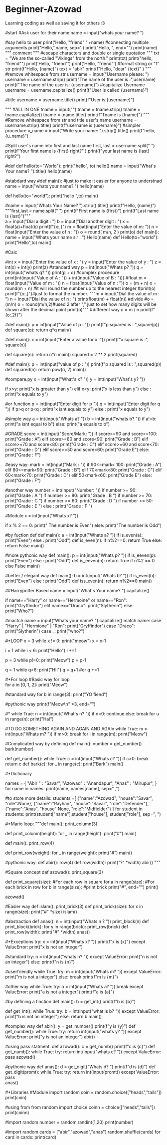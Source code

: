 # Beginner-Azowad
Learning coding as well as saving it for others :3


#start
#Ask user for their name
name = input("whats your name? ")

#say hello to user
print('Hello, "friend" ' +name) #connecting multiple arguments
print("Hello,",name, sep='')
print("Hello, ", end="")
print(name)
"""
comment 
"""
#escape characters and double or single quotation
"""
txt = "We are the so-called \"Vikings\" from the north."
print(txt)
print("hello, \"friend\"")
print('Hello, "friend"')
print('Hello, "friend"')
#format string or "f" str
print(f"Hello, {name}")
text = "abir"
print(f"Hello, \"dear\" {text}" ) 
"""
#remove whitespace from str
username = input("Username  please: ")
username = username.strip()
print("The name of the user is :",username)
print(f"The name of the user is: {username}")
#capitalize Username
username = username.capitalize()
print(f"User is called {username}")

#title
username = username.title()
print(f"User is {username}")

""" #ALL IN ONE
tname = input("")
tname = tname.strip()
tname = tname.capitalize()
tname = tname.title()
print(f"Tname is {tname}")
"""
#Remove whitespace from str and title user's name 
username = username.strip().title()
print(f"username is {username}")
#simpler procedure
u_name = input("Write your name: ").strip().title()
print(f"hello, {u_name}")

#Split user's name into first and last name
first, last = username.split(" ")
print(f"Your first name is {first} right?" )
print(f"your last name is {last} right?")


#def 
def hello(to="World"):
    print("hello", to)
hello()
name = input("What's Your name? ").title()
hello(name)

#stabdard way
#def main(): #just to make it easier for anyone to understnad
    name = input("whats your name? ")
    hello(name)
    
def hello(to="world"):
    print("hello ",to)
main()

#name = input("Whats Your Name? ").strip().title()
print(f"Hello, {name}")
"""first,last = name.split(" ")
print(f"First name is {first}")
print(f"Last name is {last}")"""   
a = input("Dial a digit : ")
b = input("Dial another digit : ")
x = float(a)+float(b)
print(f"{x:,}")
m = float(input("Enter the value of m: "))
n = float(input("Enter the value of n : "))
o = round( m/n, 2 )
print(o)
def main():
    name = input("Whats your name sir : ")
    Hello(name)
def Hello(to="world"):
    print("Hello",to)
main()

#Calc

#int
x = input("Enter the value of x : ")
y = input("Enter the value of y : ")
z = int(x) + int(y)
print(z)
#standard way
p = int(input("Whats p? "))
q = int(input("whats q? "))
print(p + q)
#complex procedure
print(int(input("Value of A : ")) + int(input("Value of B : ")))
#float
m = float(input("Value of m : "))
n = float(input("Value of n : "))
o = (m + n)
o = round(m + n) #it will round the number up to the nearest integer
#print(o)
print(f"{o:,}")#just to format the number.
"""m = input("Dial the value of m : ")
n = input("Dial the value of n : ")
print(float(m) + float(n))
#divide
#o = (m/n)
o = round(m/n,2)#used 2 after "," just to set how many digits will be shown after the decimal point
print(o)"""
#different way
o = m / n
print(f"{o:.2f}")

#def main():
    p = int(input("Value of p : "))
    print(f"p squared is : ",square(p))
def square(q):
    return q*q
main()

#def main():
    x = int(input("Enter a value for x :"))
    print(f"x square is :", square(x))

def square(n):
    return n*n
main()
squared = 2 ** 2
print(squared)

#def main():
    p = int(input("value of p : "))
    print(f"p squared is : ",squared(p))
def squared(n):
    return pow(n, 2)
main()


#compare.py
x = int(input("What's x? "))
y = int(input("What's y? "))

if x>y:
    print("x is greater than y")
elif x<y:
    print("x is less than y")
else :
    print("x equals to y")
    
#or function
p = int(input("Enter digit for p "))
q = int(input("Enter digit for q "))
if p>q or p<q :
    print("x isnt equals to y")
else :
    print("x equals to y")
    
#simple way
a = int(input("Whats a? "))
b = int(input("whats b? "))
if a!=b:
    print("a isnt equal to b")
else: 
    print("a equals to b")

#GRADE
score = int(input("Score/Mark: "))
if score>=90 and score<=100:
    print("Grade : A")
elif score>=80 and score<90:
    print("Grade : B")
elif score>=70 and score<80:
    print("Grade : C")
elif score>=60 and score<70:
    print("Grade : D")
elif score>=50 and score<60:
    print("Grade E")
else:
    print("Grade : F")

#easy way: 
mark = int(input("Mark : "))
if 90<=mark< 100:
    print("Grade : A")
elif 80<=mark<90:
    print("Grade : B")
elif 70<mark<80:
    print("Grade : C")
elif 60<mark<70:
    print("Grade : D")
elif 50<mark<60:
    print("Grade E")
else:
    print("Grade : F")
    
#another way
number = int(input("Number: "))
if number >= 90:
    print("Grade : A ")
if number >= 80:
    print("Grade : B ")
if number >= 70:
    print("Grade : C ")
if number >= 60:
    print("Grade : D ")
if number >= 50:
    print("Grade : E ")
else :
    print("Grade : F ")


#Module
x = int(input("Whats x? "))

if x % 2 == 0:
    print(" The number is Even")
else:
    print("The number is Odd")
    
 
 #by fuction def
def main():
    a = int(input("Whats a? "))
    if is_even(a):
        print("Even")
    else :
        print("Odd")
def is_even(n):
    if n%2==0:
        return True
    else:
        return False
main()

#more pythonic way
def main():
    p = int(input("Whats p? "))
    if is_eeven(p):
        print("Even")
    else :
        print("Odd")
def is_eeven(n):
    return True if n%2 == 0 else False
main()

#better / elegant way
def main():
    b = int(input("Whats b? "))
    if is_even(b):
        print("Even")
    else :
        print("Odd")
def iss_even(n):
    return n%2==0
main()


##Harrypotter Based
name = input("What's Your name? ").capitalize()

if name=="Harry" or name=="Hermoine" or name=="Ron":
    print("Gryffindor")
elif name=="Draco":
    print("Slytherin")
else:
    print("Who?")
    
#mactch
name = input("Whats your name? ").capitalize()
match name:
    case "Harry" | "Hermione" | "Ron":
        print("Gryffindor")
    case "Draco":
        print("Slytherin")
    case _:
        print("who?")

#*LOOP
x = 3
while x != 0:
    print("meow")
    x = x-1
    
i = 1
while i < 6:
    print("Hello")
    i +=1 
    
p = 3
while p!=0:
    print("Meow")
    p = p-1
    
q = 1
while q<6:
    print("HI!")
    q = q+1
    #or q +=1


#*For loop
 #Basic way for loop   
for a in [0, 1, 2]:
    print("Meow")

#standard way
for b in range(3):
    print("YO fiend")

#pythonic way
print(f"Meow\n" *3, end="")

#*
while True:
    n = int(input("What's n? "))
    if n<0:
        continue
    else:
        break
for u in range(n):
    print("Hai")
    
#TO DO SOMETHING AGAIN AND AGAIN AND AGAIn
while True:
    m = int(input("Whats m? "))
    if m>0:
        break
for i in range(m):
    print("Meow")
    
#Complicated way by defining
def main():
    number = get_number()
    bark(number)
    
def get_number():
    while True:
        c = int(input("Whats c? "))
        if c>0:
            break
    return c
def bark(c):
    for _ in range(c):
        print("Bark")
main()

#*Dictionary

names = {
    "Abir " : "Savar",
    "Azowad" : "Anandapur",
    "Anas" : "Mirupur",
}
for name in names:
    print(name, names[name], sep=" ,")

#to store more details:
students =[
    {"name":"Azowad", "house":"Savar", "role":None},
    {"name":"Rayhan", "house":"Savar", "role":"Defender"},
    {"name":"Anas", "house":None, "role":"Midfielder"}
]
for student in students:
    print(student["name"],student["house"], student["role"], sep=", ")


#*Mario loop:
"""def main():
    print_column(3)
    
def print_column(height):
    for _ in range(height):
        print("#")
main(

def main():
    print_row(4)
    
def print_row(weight):
    for _ in range(weight):
        print("#")
main()



#pythonic way:
def abir():
    row(4)
def row(width):
    print("?" *width)
abir()
"""

#Square concept
def azowad():
    print_square(3)
    
def print_square(size):
    #For each row in square
    for a in range(size):
        #For each brick in row
        for b in range(size):
            #print brick
            print("#", end="")
        print()
        
azowad()
    
    
#Easier way
def islam():
    print_brick(3)
def print_brick(size):
    for x in range(size):
        print("#" *size)
islam()
    
    
#abstraction
def anas():
    n = int(input("Whats n ? "))
    print_block(n)
def print_block(brick):
    for y in range(brick):
        print_row(brick)
def print_row(width):
    print("#" *width)
anas()


#*Exceptions
try:
    x = int(input("Whats x? "))
    print(f"x is {x}")
except ValueError:
    print("x is not an integer") 
    
#standard 
try:
    n = int(input("whats n? "))
except ValueError:
    print("n is not an integer")
else:
    print(f"n is {n}")

#userfriendly
while True:
    try:
        m = int(input("Whats m? "))
    except ValueError:
        print("m is not a integer")
    else:
        break
print(f"m is {m}")

#other way
while True:
    try:
        a = int(input("Whats a? "))
        break
    except ValueError:
        print("a is not a integer")
print(f"a is {a}")

#by defining a finction
def main():
    b = get_int()
    print(f"b is {b}")
    
def get_int():
    while True:
        try:
            b = int(input("what is b? "))
        except ValueError:
            print("b is not an integer")
        else:
            return b
main()

#complex way
def abir():
    y = get_number()
    print(f"y is {y}")
def get_number():
    while True:
        try:
            return int(input("whats y? "))
        except ValueError:
            print("y is not an integer")
abir()

#using pass statment:
def azowad():
    c = get_numb()
    print(f"c is {c}")
def get_numb():
    while True:
        try:
            return int(input("whats c? "))
        except ValueError:
            pass
azowad()

#pythonic way
def anas():
    d = get_digit("Whats d? ")
    print(f"d is {d}")
def get_digit(promt):
    while True:
        try:
            return int(input(promt))
        except ValueError:
            pass      
anas()



#*Libraries
#Module
import random
coin = random.choice(["heads","tails"])
print(coin)


#using from
from random import choice
coinn = choice(["heads","tails"])
print(coinn)

#import random
number = random.randint(1,20)
print(number)

#import random
cards = ["abir","azowad","anas"]
random.shuffle(cards)
for card in cards:
    print(card)
